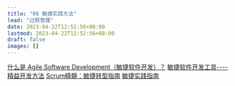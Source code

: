 ```yaml
---
title: "08 敏捷实践方法"
lead: "过程管理"
date: 2023-04-22T12:52:56+08:00
lastmod: 2023-04-22T12:52:56+08:00
draft: false
images: []
---
```


[什么是 Agile Software Development（敏捷软件开发）？](https://www.zhihu.com/question/23429937)
[敏捷软件开发工具----精益开发方法](https://book.douban.com/subject/1151724/)
[Scrum精髓：敏捷转型指南](https://book.douban.com/subject/25887356/)
[敏捷实践指南](https://book.douban.com/subject/30408914/)
